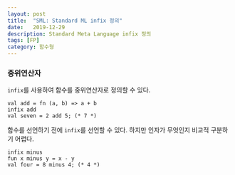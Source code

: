 ```yaml
---
layout: post
title:  "SML: Standard ML infix 정의"
date:   2019-12-29
description: Standard Meta Language infix 정의
tags: [FP]
category: 함수형
---
```

### 중위연산자
`infix`를 사용하여 함수를 중위연산자로 정의할 수 있다.

```
val add = fn (a, b) => a + b
infix add
val seven = 2 add 5; (* 7 *)
```

함수를 선언하기 전에 `infix`를 선언할 수 있다. 하지만 인자가 무엇인지 비교적 구분하기 어렵다.

```
infix minus
fun x minus y = x - y
val four = 8 minus 4; (* 4 *)
```